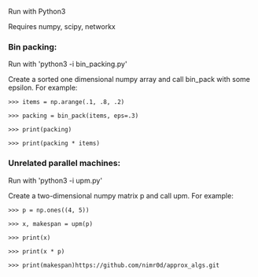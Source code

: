 Run with Python3

Requires numpy, scipy, networkx

### Bin packing:
  Run with 'python3 -i bin_packing.py'
  
  Create a sorted one dimensional numpy array and call bin_pack with some
  epsilon. For example:
  
    >>> items = np.arange(.1, .8, .2)
    
    >>> packing = bin_pack(items, eps=.3)
    
    >>> print(packing)
    
    >>> print(packing * items)

### Unrelated parallel machines:

  Run with 'python3 -i upm.py'
  
  Create a two-dimensional numpy matrix p and call upm. For example:
  
    >>> p = np.ones((4, 5))
    
    >>> x, makespan = upm(p)
    
    >>> print(x)
    
    >>> print(x * p)
    
    >>> print(makespan)https://github.com/nimr0d/approx_algs.git
